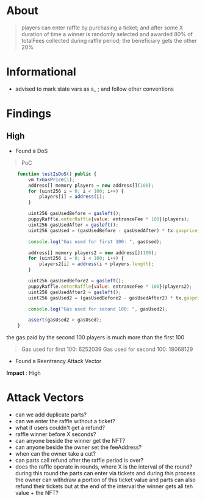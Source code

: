 # About

> players can enter raffle by purchasing a ticket; and after some X duration of time a winner is randomly selected and awarded 80% of totalFees collected during raffle period; the beneficiary gets the other 20%

# Informational 
- advised to mark state vars as s_ ; and follow other conventions

# Findings

## High

- Found a DoS
> PoC
```js
    function testIsDoS() public {
        vm.txGasPrice(1);
        address[] memory players = new address[](100);
        for (uint256 i = 0; i < 100; i++) {
            players[i] = address(i);
        }

        uint256 gasUsedBefore = gasleft();
        puppyRaffle.enterRaffle{value: entranceFee * 100}(players);
        uint256 gasUsedAfter = gasleft();
        uint256 gasUsed = (gasUsedBefore - gasUsedAfter) * tx.gasprice;

        console.log("Gas used for first 100: ", gasUsed);

        address[] memory players2 = new address[](100);
        for (uint256 i = 0; i < 100; i++) {
            players2[i] = address(i + players.length);
        }

        uint256 gasUsedBefore2 = gasleft();
        puppyRaffle.enterRaffle{value: entranceFee * 100}(players2);
        uint256 gasUsedAfter2 = gasleft();
        uint256 gasUsed2 = (gasUsedBefore2 - gasUsedAfter2) * tx.gasprice;

        console.log("Gas used for second 100: ", gasUsed2);

        assert(gasUsed2 > gasUsed);
    }

```

the gas paid by the second 100 players is much more than the first 100 
> Gas used for first 100:  6252039
  Gas used for second 100:  18068129

- Found a Reentrancy Attack Vector

**Impact** : High 






# Attack Vectors
- can we add duplicate parts?
- can we enter the raffle without a ticket?
- what if users couldn't get a refund?
- raffle winner before X seconds?
- can anyone beside the winner get the NFT?
- can anyone beside the owner set the feeAddress?
- when can the owner take a cut?
- can parts call refund after the raffle period is over?
- does the raffle operate in rounds, where X is the interval of the round? during this round the parts can enter via tickets and during this process the owner can withdraw a portion of this ticket value and parts can also refund their tickets but at the end of the interval the winner gets all teh value + the NFT?

